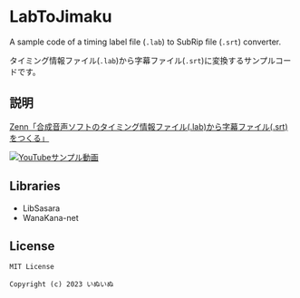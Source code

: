 # LabToJimaku

A sample code of a timing label file (`.lab`) to SubRip file (`.srt`) converter.

タイミング情報ファイル(`.lab`)から字幕ファイル(`.srt`)に変換するサンプルコードです。

## 説明

[Zenn「合成音声ソフトのタイミング情報ファイル(.lab)から字幕ファイル(.srt)をつくる」]()

[![YouTubeサンプル動画](http://img.youtube.com/vi/rLQioq6LdzA/0.jpg)](https://www.youtube.com/watch?v=rLQioq6LdzA?cc_lang_pref=ja&cc_load_policy=1)

## Libraries

- LibSasara
- WanaKana-net

## License

```text
MIT License

Copyright (c) 2023 いぬいぬ
```
